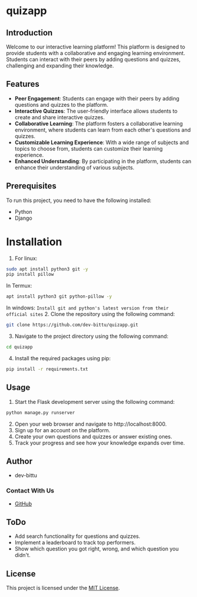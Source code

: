 # quizapp

## Introduction
Welcome to our interactive learning platform!
This platform is designed to provide students with a collaborative and engaging learning environment.
Students can interact with their peers by adding questions and quizzes, challenging and expanding their knowledge.

## Features
- **Peer Engagement**: Students can engage with their peers by adding questions and quizzes to the platform.
- **Interactive Quizzes**: The user-friendly interface allows students to create and share interactive quizzes.
- **Collaborative Learning**: The platform fosters a collaborative learning environment, where students can learn from each other's questions and quizzes.
- **Customizable Learning Experience**: With a wide range of subjects and topics to choose from, students can customize their learning experience.
- **Enhanced Understanding**: By participating in the platform, students can enhance their understanding of various subjects.

## Prerequisites
To run this project, you need to have the following installed:
- Python
- Django

# Installation
1. For linux:
```bash
sudo apt install python3 git -y
pip install pillow
```
In Termux:
```bash
apt install python3 git python-pillow -y
```
In windows: ``Install git and python's latest version from their official sites``
2. Clone the repository using the following command:
```bash
git clone https://github.com/dev-bittu/quizapp.git
```
3. Navigate to the project directory using the following command:
```bash
cd quizapp
```
4. Install the required packages using pip:
```bash
pip install -r requirements.txt
```

## Usage
1. Start the Flask development server using the following command:
```bash
python manage.py runserver
```
2. Open your web browser and navigate to http://localhost:8000.
3. Sign up for an account on the platform.
4. Create your own questions and quizzes or answer existing ones.
5. Track your progress and see how your knowledge expands over time.

## Author
- dev-bittu

### Contact With Us
  - [GitHub](https://github.com/dev-bittu "bev-bittu")

## ToDo
- Add search functionality for questions and quizzes.
- Implement a leaderboard to track top performers.
- Show which question you got right, wrong, and which question you didn't.

## License
This project is licensed under the [MIT License](LICENSE "License File").
